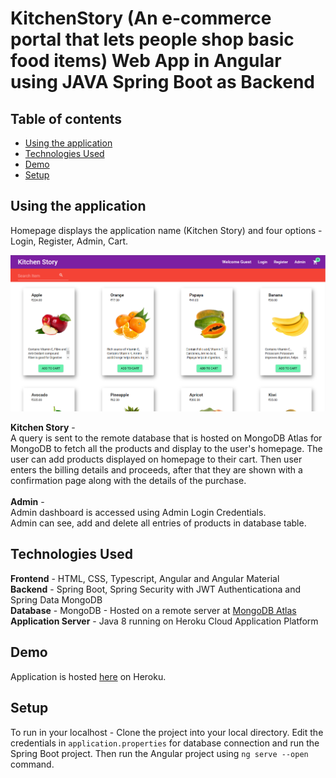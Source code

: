 # KitchenStory (An e-commerce portal that lets people shop  basic food items) Web App in Angular using JAVA Spring Boot as Backend

## Table of contents
* [Using the application](#using-the-application)
* [Technologies Used](#technologies-used)
* [Demo](#demo)
* [Setup](#setup)

## Using the application
Homepage displays the application name (Kitchen Story) and four options - Login, Register, Admin, Cart.

<img width="720" alt="kitchenstory-screenshot-homepage" src="https://raw.githubusercontent.com/Niks4u2/KitchenStory/main/Screenshots/homepage.PNG">

<b>Kitchen Story</b>  - <br>
A query is sent to the remote database that is hosted on MongoDB Atlas for MongoDB to fetch all the products and display to the user's homepage.
The user can add products displayed on homepage to their cart. 
Then user enters the billing details and proceeds, after that they are shown with a confirmation page along with the details of the purchase.
<br><br>
<b>Admin</b>  - <br>
Admin dashboard is accessed using Admin Login Credentials. <br>
Admin can see, add and delete all entries of products in database table.

## Technologies Used
<b>Frontend</b> - HTML, CSS, Typescript, Angular and Angular Material <br>
<b>Backend</b> - Spring Boot, Spring Security with JWT Authenticationa and Spring Data MongoDB <br>
<b>Database</b> - MongoDB - Hosted on a remote server at [MongoDB Atlas](https://www.mongodb.com/atlas/) <br>
<b>Application Server</b>  - Java 8 running on Heroku Cloud Application Platform <br>

## Demo
Application is hosted [here](http://kitchen-story-angular.herokuapp.com/) on Heroku.
## Setup
To run in your localhost - Clone the project into your local directory. Edit the credentials in `application.properties` for database connection and run the Spring Boot project. 
Then run the Angular project using `ng serve --open` command.
